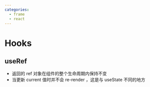 ```yaml
---
categories:
  - frame
  - react
---
```


# Hooks

## useRef

- 返回的 ref 对象在组件的整个生命周期内保持不变
- 当更新 current 值时并不会 re-render ，这是与 useState 不同的地方

